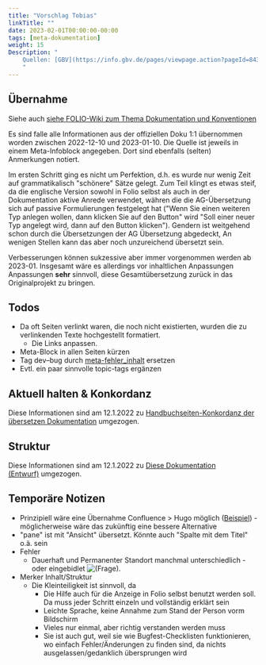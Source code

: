 ```yaml
---
title: "Vorschlag Tobias"
linkTitle: ""
date: 2023-02-01T00:00:00-00:00
tags: [meta-dokumentation]
weight: 15
Description: "
    Quellen: [GBV](https://info.gbv.de/pages/viewpage.action?pageId=843841637)
    "
---
```


## Übernahme

Siehe auch [siehe FOLIO-Wiki zum Thema Dokumentation und Konventionen](https://wiki.folio.org/display/SS/FOLIO+Documentation)

Es sind falle alle Informationen aus der offiziellen Doku 1:1 übernommen worden zwischen 2022-12-10 und 2023-01-10. Die Quelle ist jeweils in einem Meta-Infoblock angegeben. Dort sind ebenfalls (selten) Anmerkungen notiert.

Im ersten Schritt ging es nicht um Perfektion, d.h. es wurde nur wenig Zeit auf grammatikalisch "schönere" Sätze gelegt. Zum Teil klingt es etwas steif, da die englische Version sowohl in Folio selbst als auch in der Dokumentation aktive Anrede verwendet, währen die die AG-Übersetzung sich auf passive Formulierungen festgelegt hat ("Wenn Sie einen weiteren Typ anlegen wollen, dann klicken Sie auf den Button" wird "Soll einer neuer Typ angelegt wird, dann auf den Button klicken"). Gendern ist weitgehend schon durch die Übersetzungen der AG Übersetzung abgedeckt, An wenigen Stellen kann das aber noch unzureichend übersetzt sein.

Verbesserungen können sukzessive aber immer vorgenommen werden ab 2023-01. Insgesamt wäre es allerdings vor inhaltlichen Anpassungen Anpassungen **sehr** sinnvoll, diese Gesamtübersetzung zurück in das Originalprojekt zu bringen.

## Todos

-   Da oft Seiten verlinkt waren, die noch nicht existierten, wurden die zu verlinkenden Texte hochgestellt formatiert.
    -   Die Links anpassen.
-   Meta-Block in allen Seiten kürzen
-   Tag dev–bug durch [meta-fehler\_inhalt](https://info.gbv.de/display/FOLIOGBVEXTERN/meta-Fehler+Inhalt) ersetzen
-   Evtl. ein paar sinnvolle topic-tags ergänzen

## Aktuell halten & Konkordanz

Diese Informationen sind am 12.1.2022 zu [Handbuchseiten-Konkordanz der übersetzen Dokumentation](https://info.gbv.de/pages/viewpage.action?pageId=853016752) umgezogen.

## Struktur

Diese Informationen sind am 12.1.2022 zu [Diese Dokumentation (Entwurf)](https://info.gbv.de/pages/viewpage.action?pageId=839909381) umgezogen.

## Temporäre Notizen

-   Prinzipiell wäre eine Übernahme Confluence > Hugo möglich ([Beispiel](https://inflo.ws/blog/posts/2018-07-06-migrate-from-confluence-to-hugo/)) - möglicherweise wäre das zukünftig eine bessere Alternative
-   "pane" ist mit "Ansicht" übersetzt. Könnte auch "Spalte mit dem Titel" o.ä. sein
-   Fehler
    -   Dauerhaft und Permanenter Standort manchmal unterschiedlich - oder eingebidlet ![(Frage)](https://info.gbv.de/s/-yuig8a/8803/369q8t/_/images/icons/emoticons/help_16.svg).
-   Merker Inhalt/Struktur
    -   Die Kleinteiligkeit ist sinnvoll, da
        -   Die Hilfe auch für die Anzeige in Folio selbst benutzt werden soll. Da muss jeder Schritt einzeln und vollständig erklärt sein
        -   Leichte Sprache, keine Annahme zum Stand der Person vorm Bildschirm
        -   Vieles nur einmal, aber richtig verstanden werden muss
        -   Sie ist auch gut, weil sie wie Bugfest-Checklisten funktionieren, wo einfach Fehler/Änderungen zu finden sind, da nichts ausgelassen/gedanklich übersprungen wird

